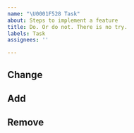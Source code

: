 ```yaml
---
name: "\U0001F528 Task"
about: Steps to implement a feature
title: Do. Or do not. There is no try.
labels: Task
assignees: ''

---
```


## Change

## Add

## Remove

